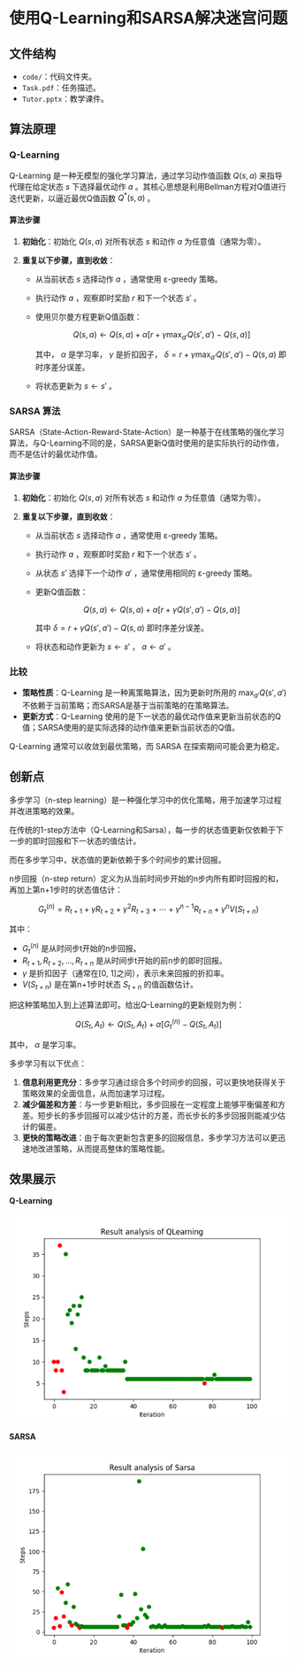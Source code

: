 # 使用Q-Learning和SARSA解决迷宫问题

## 文件结构

- `code/`：代码文件夹。
- `Task.pdf`：任务描述。
- `Tutor.pptx`：教学课件。

## 算法原理

### Q-Learning

Q-Learning 是一种无模型的强化学习算法，通过学习动作值函数 $Q(s, a)$ 来指导代理在给定状态 $s$ 下选择最优动作 $a$ 。其核心思想是利用Bellman方程对Q值进行迭代更新，以逼近最优Q值函数 $Q^*(s, a)$ 。

#### 算法步骤

1. **初始化**：初始化 $Q(s, a)$ 对所有状态 $s$ 和动作 $a$ 为任意值（通常为零）。

2. **重复以下步骤，直到收敛**：
    
    - 从当前状态 $s$ 选择动作 $a$ ，通常使用 ε-greedy 策略。
    
    - 执行动作 $a$ ，观察即时奖励 $r$ 和下一个状态 $s'$ 。
    
    - 使用贝尔曼方程更新Q值函数：
      
      $$Q(s, a) \leftarrow Q(s, a) + \alpha \left[ r + \gamma \max_{a'} Q(s', a') - Q(s, a) \right]$$
      
      其中， $\alpha$ 是学习率， $\gamma$ 是折扣因子， $\delta = r + \gamma \max_{a'} Q(s', a') - Q(s, a)$ 即时序差分误差。
    
    - 将状态更新为 $s \leftarrow s'$ 。

### SARSA 算法

SARSA（State-Action-Reward-State-Action）是一种基于在线策略的强化学习算法，与Q-Learning不同的是，SARSA更新Q值时使用的是实际执行的动作值，而不是估计的最优动作值。

#### 算法步骤

1. **初始化**：初始化 $Q(s, a)$ 对所有状态 $s$ 和动作 $a$ 为任意值（通常为零）。

2. **重复以下步骤，直到收敛**：
    - 从当前状态 $s$ 选择动作 $a$ ，通常使用 ε-greedy 策略。
    
    - 执行动作 $a$ ，观察即时奖励 $r$ 和下一个状态 $s'$ 。
    
    - 从状态 $s'$ 选择下一个动作 $a'$ ，通常使用相同的 ε-greedy 策略。
    
    - 更新Q值函数：
      
      $$Q(s, a) \leftarrow Q(s, a) + \alpha \left[ r + \gamma Q(s', a') - Q(s, a) \right]$$
   
      其中 $\delta = r + \gamma Q(s', a') - Q(s, a)$ 即时序差分误差。
    
    - 将状态和动作更新为 $s \leftarrow s'$ ， $a \leftarrow a'$​ 。

### 比较

- **策略性质**：Q-Learning 是一种离策略算法，因为更新时所用的 $\max_{a'} Q(s', a')$ 不依赖于当前策略；而SARSA是基于当前策略的在策略算法。
- **更新方式**：Q-Learning 使用的是下一状态的最优动作值来更新当前状态的Q值；SARSA使用的是实际选择的动作值来更新当前状态的Q值。

Q-Learning 通常可以收敛到最优策略，而 SARSA 在探索期间可能会更为稳定。

## 创新点

多步学习（n-step learning）是一种强化学习中的优化策略，用于加速学习过程并改进策略的效果。

在传统的1-step方法中（Q-Learning和Sarsa），每一步的状态值更新仅依赖于下一步的即时回报和下一状态的值估计。

而在多步学习中，状态值的更新依赖于多个时间步的累计回报。

n步回报（n-step return）定义为从当前时间步开始的n步内所有即时回报的和，再加上第n+1步时的状态值估计：

$$
G_t^{(n)} = R_{t+1} + \gamma R_{t+2} + \gamma^2 R_{t+3} + \cdots + \gamma^{n-1} R_{t+n} + \gamma^n V(S_{t+n})
$$

其中：
-  $G_t^{(n)}$  是从时间步t开始的n步回报。
-  $R_{t+1}, R_{t+2}, \ldots, R_{t+n}$  是从时间步t开始的前n步的即时回报。
-  $\gamma$  是折扣因子（通常在[0, 1]之间），表示未来回报的折扣率。
-  $V(S_{t+n})$  是在第n+1步时状态  $S_{t+n}$  的值函数估计。

把这种策略加入到上述算法即可。给出Q-Learning的更新规则为例：

$$
Q(S_t,A_t)\leftarrow Q(S_t,A_t)+\alpha\left[G_t^{(n)}-Q(S_t,A_t)\right]
$$

其中， $\alpha$  是学习率。

多步学习有以下优点：

1. **信息利用更充分**：多步学习通过综合多个时间步的回报，可以更快地获得关于策略效果的全面信息，从而加速学习过程。
2. **减少偏差和方差**：与一步更新相比，多步回报在一定程度上能够平衡偏差和方差。短步长的多步回报可以减少估计的方差，而长步长的多步回报则能减少估计的偏差。
3. **更快的策略改进**：由于每次更新包含更多的回报信息，多步学习方法可以更迅速地改进策略，从而提高整体的策略性能。

## 效果展示

**Q-Learning**

![img](assets/QLearning.png)

**SARSA**

![img](assets/Sarsa.png)